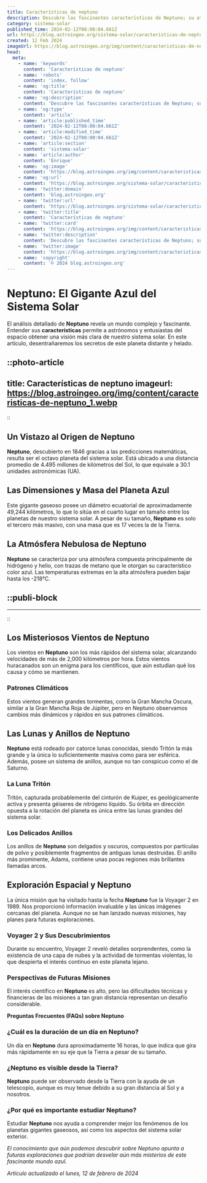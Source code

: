 ```yaml
---
title: Características de neptuno
description: Descubre las fascinantes características de Neptuno; su atmósfera, anillos y más en esta detallada reseña científica del lejano gigante azul.
category: sistema-solar
published_time: 2024-02-12T08:00:04.661Z
url: https://blog.astroingeo.org/sistema-solar/caracteristicas-de-neptuno
created: 12 Feb 2024
imageUrl: https://blog.astroingeo.org/img/content/caracteristicas-de-neptuno_1.webp
head:
  meta:
    - name: 'keywords'
      content: 'Características de neptuno'
    - name: 'robots'
      content: 'index, follow'
    - name: 'og:title'
      content: 'Características de neptuno'
    - name: 'og:description'
      content: 'Descubre las fascinantes características de Neptuno; su atmósfera, anillos y más en esta detallada reseña científica del lejano gigante azul.'
    - name: 'og:type'
      content: 'article'
    - name: 'article:published_time'
      content: '2024-02-12T08:00:04.661Z'
    - name: 'article:modified_time'
      content: '2024-02-12T08:00:04.661Z'
    - name: 'article:section'
      content: 'sistema-solar'
    - name: 'article:author'
      content: 'Enrique'
    - name: 'og:image'
      content: 'https://blog.astroingeo.org/img/content/caracteristicas-de-neptuno_1.webp'
    - name: 'og:url'
      content: 'https://blog.astroingeo.org/sistema-solar/caracteristicas-de-neptuno'
    - name: 'twitter:domain'
      content: 'blog.astroingeo.org'
    - name: 'twitter:url'
      content: 'https://blog.astroingeo.org/sistema-solar/caracteristicas-de-neptuno'
    - name: 'twitter:title'
      content: 'Características de neptuno'
    - name: 'twitter:card'
      content: 'https://blog.astroingeo.org/img/content/caracteristicas-de-neptuno_1.webp'
    - name: 'twitter:description'
      content: 'Descubre las fascinantes características de Neptuno; su atmósfera, anillos y más en esta detallada reseña científica del lejano gigante azul.'
    - name: 'twitter:image'
      content: 'https://blog.astroingeo.org/img/content/caracteristicas-de-neptuno_1.webp'
    - name: 'copyright'
      content: '© 2024 blog.astroingeo.org'
---
```

# Neptuno: El Gigante Azul del Sistema Solar

El análisis detallado de **Neptuno** revela un mundo complejo y fascinante. Entender sus **características** permite a astrónomos y entusiastas del espacio obtener una visión más clara de nuestro sistema solar. En este artículo, desentrañaremos los secretos de este planeta distante y helado. 


::photo-article
---
title: Características de neptuno
imageurl: https://blog.astroingeo.org/img/content/caracteristicas-de-neptuno_1.webp
---
::


## Un Vistazo al Origen de Neptuno

**Neptuno**, descubierto en 1846 gracias a las predicciones matemáticas, resulta ser el octavo planeta del sistema solar. Está ubicado a una distancia promedio de 4.495 millones de kilómetros del Sol, lo que equivale a 30.1 unidades astronómicas (UA).

## Las Dimensiones y Masa del Planeta Azul

Este gigante gaseoso posee un diámetro ecuatorial de aproximadamente 49,244 kilómetros, lo que lo sitúa en el cuarto lugar en tamaño entre los planetas de nuestro sistema solar. A pesar de su tamaño, **Neptuno** es solo el tercero más masivo, con una masa que es 17 veces la de la Tierra.

## La Atmósfera Nebulosa de Neptuno

**Neptuno** se caracteriza por una atmósfera compuesta principalmente de hidrógeno y helio, con trazas de metano que le otorgan su característico color azul. Las temperaturas extremas en la alta atmósfera pueden bajar hasta los -218°C.


  ::publi-block
  ---
  ---
  ::
  
  
## Los Misteriosos Vientos de Neptuno

Los vientos en **Neptuno** son los más rápidos del sistema solar, alcanzando velocidades de más de 2,000 kilómetros por hora. Estos vientos huracanados son un enigma para los científicos, que aún estudian qué los causa y cómo se mantienen.

### Patrones Climáticos 

Estos vientos generan grandes tormentas, como la Gran Mancha Oscura, similar a la Gran Mancha Roja de Júpiter, pero en Neptuno observamos cambios más dinámicos y rápidos en sus patrones climáticos.

## Las Lunas y Anillos de Neptuno

**Neptuno** está rodeado por catorce lunas conocidas, siendo Tritón la más grande y la única lo suficientemente masiva como para ser esférica. Además, posee un sistema de anillos, aunque no tan conspicuo como el de Saturno.

### La Luna Tritón

Tritón, capturada probablemente del cinturón de Kuiper, es geológicamente activa y presenta géiseres de nitrógeno líquido. Su órbita en dirección opuesta a la rotación del planeta es única entre las lunas grandes del sistema solar.

### Los Delicados Anillos 

Los anillos de **Neptuno** son delgados y oscuros, compuestos por partículas de polvo y posiblemente fragmentos de antiguas lunas destruidas. El anillo más prominente, Adams, contiene unas pocas regiones más brillantes llamadas arcos.

## Exploración Espacial y Neptuno

La única misión que ha visitado hasta la fecha **Neptuno** fue la Voyager 2 en 1989. Nos proporcionó información invaluable y las únicas imágenes cercanas del planeta. Aunque no se han lanzado nuevas misiones, hay planes para futuras exploraciones.

### Voyager 2 y Sus Descubrimientos

Durante su encuentro, Voyager 2 reveló detalles sorprendentes, como la existencia de una capa de nubes y la actividad de tormentas violentas, lo que despierta el interés continuo en este planeta lejano.

### Perspectivas de Futuras Misiones

El interés científico en **Neptuno** es alto, pero las dificultades técnicas y financieras de las misiones a tan gran distancia representan un desafío considerable.

**Preguntas Frecuentes (FAQs) sobre Neptuno**

### ¿Cuál es la duración de un día en Neptuno?
Un día en **Neptuno** dura aproximadamente 16 horas, lo que indica que gira más rápidamente en su eje que la Tierra a pesar de su tamaño.

### ¿Neptuno es visible desde la Tierra?
**Neptuno** puede ser observado desde la Tierra con la ayuda de un telescopio, aunque es muy tenue debido a su gran distancia al Sol y a nosotros.

### ¿Por qué es importante estudiar Neptuno?
Estudiar **Neptuno** nos ayuda a comprender mejor los fenómenos de los planetas gigantes gaseosos, así como los aspectos del sistema solar exterior.

*El conocimiento que aún podemos descubrir sobre Neptuno apunta a futuras exploraciones que podrían desvelar aún más misterios de este fascinante mundo azul.*

_Artículo actualizado el lunes, 12 de febrero de 2024_